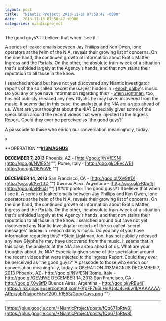 ```yaml
---
layout: post
title:  "Niantic Project: 2013-11-18 07:58:47 +0900"
date:   2013-11-18 07:58:47 +0900
categories: nianticproject
---
```

The good guys? I'll believe that when I see it.

A series of leaked emails between Jay Phillips and Ken Owen, lone operators at the helm of the NIA, reveals their growing list of concerns. On the one hand, the continued growth of information about Exotic Matter, Ingress and the Portals. On the other, the absolute train-wreck of a situation that's unfolded largely at the Agency's hands, and that now stains their reputation to all those in the know.

I searched around but have not yet discovered any Niantic Investigator reports of the so called 'secret messages' hidden in +[enoch dalby](https://plus.google.com/114348053832535597563 "")'s music. Do you any of you have information regarding this? +[Stein Lightman](https://plus.google.com/115238965157544465033 ""), too, has not publicly released any new Glyphs he may have uncovered from the music. It seems that in this case, the analysts at the NIA are a step ahead of us. What are your thoughts about the NIA? Especially given some of the speculation around the recent videos that were injected to the Ingress Report. Could they ever be perceived as 'the good guys?'

A passcode to those who enrich our conversation meaningfully, today.

x

**OPERATION ****[#13MAGNUS](https://plus.google.com/s/%2313MAGNUS "")**

**DECEMBER 7, 2013**
Phoenix, AZ - [http://goo.gl/NVfESN](http://goo.gl/NVfESN "")
Rome, Italy - [http://goo.gl/OEVdWE](http://goo.gl/OEVdWE "")

**DECEMBER 14, 2013**
San Francisco, CA - [http://goo.gl/Xw9tfD](http://goo.gl/Xw9tfD "")
Buenos Aires, Argentina - [http://goo.gl/vRBu4j](http://goo.gl/vRBu4j "")
[#### photo: The good guys? I'll believe that when I see it.
A series of leaked emails between Jay Phillips and Ken Owen, lone operators at the helm of the NIA, reveals their growing list of concerns. On the one hand, the continued growth of information about Exotic Matter, Ingress and the Portals. On the other, the absolute train-wreck of a situation that's unfolded largely at the Agency's hands, and that now stains their reputation to all those in the know.
I searched around but have not yet discovered any Niantic Investigator reports of the so called 'secret messages' hidden in +enoch dalby's music. Do you any of you have information regarding this? +Stein Lightman, too, has not publicly released any new Glyphs he may have uncovered from the music. It seems that in this case, the analysts at the NIA are a step ahead of us. What are your thoughts about the NIA? Especially given some of the speculation around the recent videos that were injected to the Ingress Report. Could they ever be perceived as 'the good guys?'
A passcode to those who enrich our conversation meaningfully, today.
x
OPERATION #13MAGNUS
DECEMBER 7, 2013
Phoenix, AZ - http://goo.gl/NVfESN
Rome, Italy - http://goo.gl/OEVdWE
DECEMBER 14, 2013
San Francisco, CA - http://goo.gl/Xw9tfD
Buenos Aires, Argentina - http://goo.gl/vRBu4j](https://lh3.googleusercontent.com/-7fpFF7k6LHg/UolJ46H6w1I/AAAAAAAARpk/abIYiajpdHs/w1200-h1553/GoodGuys.png "")
- - -
[https://plus.google.com/+NianticProject/posts/fQq671pRtw8](https://plus.google.com/+NianticProject/posts/fQq671pRtw8)
